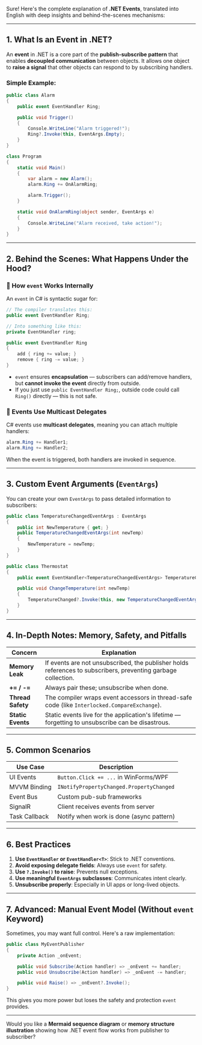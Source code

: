 Sure! Here's the complete explanation of **.NET Events**, translated into English with deep insights and behind-the-scenes mechanisms:

---

## 1. What Is an Event in .NET?

An **event** in .NET is a core part of the **publish-subscribe pattern** that enables **decoupled communication** between objects. It allows one object to **raise a signal** that other objects can respond to by subscribing handlers.

### Simple Example:

```csharp
public class Alarm
{
    public event EventHandler Ring;

    public void Trigger()
    {
        Console.WriteLine("Alarm triggered!");
        Ring?.Invoke(this, EventArgs.Empty);
    }
}

class Program
{
    static void Main()
    {
        var alarm = new Alarm();
        alarm.Ring += OnAlarmRing;

        alarm.Trigger();
    }

    static void OnAlarmRing(object sender, EventArgs e)
    {
        Console.WriteLine("Alarm received, take action!");
    }
}
```

---

## 2. Behind the Scenes: What Happens Under the Hood?

### 🔧 How `event` Works Internally

An `event` in C# is syntactic sugar for:

```csharp
// The compiler translates this:
public event EventHandler Ring;

// Into something like this:
private EventHandler ring;

public event EventHandler Ring
{
    add { ring += value; }
    remove { ring -= value; }
}
```

* `event` ensures **encapsulation** — subscribers can add/remove handlers, but **cannot invoke the event** directly from outside.
* If you just use `public EventHandler Ring;`, outside code could call `Ring()` directly — this is not safe.

### 🔗 Events Use Multicast Delegates

C# events use **multicast delegates**, meaning you can attach multiple handlers:

```csharp
alarm.Ring += Handler1;
alarm.Ring += Handler2;
```

When the event is triggered, both handlers are invoked in sequence.

---

## 3. Custom Event Arguments (`EventArgs`)

You can create your own `EventArgs` to pass detailed information to subscribers:

```csharp
public class TemperatureChangedEventArgs : EventArgs
{
    public int NewTemperature { get; }
    public TemperatureChangedEventArgs(int newTemp)
    {
        NewTemperature = newTemp;
    }
}

public class Thermostat
{
    public event EventHandler<TemperatureChangedEventArgs> TemperatureChanged;

    public void ChangeTemperature(int newTemp)
    {
        TemperatureChanged?.Invoke(this, new TemperatureChangedEventArgs(newTemp));
    }
}
```

---

## 4. In-Depth Notes: Memory, Safety, and Pitfalls

| Concern           | Explanation                                                                                                   |
| ----------------- | ------------------------------------------------------------------------------------------------------------- |
| **Memory Leak**   | If events are not unsubscribed, the publisher holds references to subscribers, preventing garbage collection. |
| **+= / -=**       | Always pair these; unsubscribe when done.                                                                     |
| **Thread Safety** | The compiler wraps event accessors in thread-safe code (like `Interlocked.CompareExchange`).                  |
| **Static Events** | Static events live for the application's lifetime — forgetting to unsubscribe can be disastrous.              |

---

## 5. Common Scenarios

| Use Case      | Description                              |
| ------------- | ---------------------------------------- |
| UI Events     | `Button.Click += ...` in WinForms/WPF    |
| MVVM Binding  | `INotifyPropertyChanged.PropertyChanged` |
| Event Bus     | Custom pub-sub frameworks                |
| SignalR       | Client receives events from server       |
| Task Callback | Notify when work is done (async pattern) |

---

## 6. Best Practices

1. **Use `EventHandler` or `EventHandler<T>`**: Stick to .NET conventions.
2. **Avoid exposing delegate fields**: Always use `event` for safety.
3. **Use `?.Invoke()` to raise**: Prevents null exceptions.
4. **Use meaningful `EventArgs` subclasses**: Communicates intent clearly.
5. **Unsubscribe properly**: Especially in UI apps or long-lived objects.

---

## 7. Advanced: Manual Event Model (Without `event` Keyword)

Sometimes, you may want full control. Here's a raw implementation:

```csharp
public class MyEventPublisher
{
    private Action _onEvent;

    public void Subscribe(Action handler) => _onEvent += handler;
    public void Unsubscribe(Action handler) => _onEvent -= handler;

    public void Raise() => _onEvent?.Invoke();
}
```

This gives you more power but loses the safety and protection `event` provides.

---

Would you like a **Mermaid sequence diagram** or **memory structure illustration** showing how .NET event flow works from publisher to subscriber?
